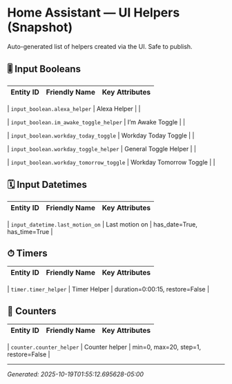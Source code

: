 # Home Assistant — UI Helpers (Snapshot)
Auto-generated list of helpers created via the UI. Safe to publish.






## 🎚 Input Booleans
| Entity ID | Friendly Name | Key Attributes |
|---|---|---|




| `input_boolean.alexa_helper` | Alexa Helper |  |




| `input_boolean.im_awake_toggle_helper` | I’m Awake Toggle |  |




| `input_boolean.workday_today_toggle` | Workday Today Toggle |  |




| `input_boolean.workday_toggle_helper` | General Toggle Helper |  |




| `input_boolean.workday_tomorrow_toggle` | Workday Tomorrow Toggle |  |















## 🗓 Input Datetimes
| Entity ID | Friendly Name | Key Attributes |
|---|---|---|




| `input_datetime.last_motion_on` | Last motion on | has_date=True, has_time=True |









## ⏱ Timers
| Entity ID | Friendly Name | Key Attributes |
|---|---|---|




| `timer.timer_helper` | Timer Helper | duration=0:00:15, restore=False |






## 🔁 Counters
| Entity ID | Friendly Name | Key Attributes |
|---|---|---|




| `counter.counter_helper` | Counter helper | min=0, max=20, step=1, restore=False |





---
_Generated: 2025-10-19T01:55:12.695628-05:00_

